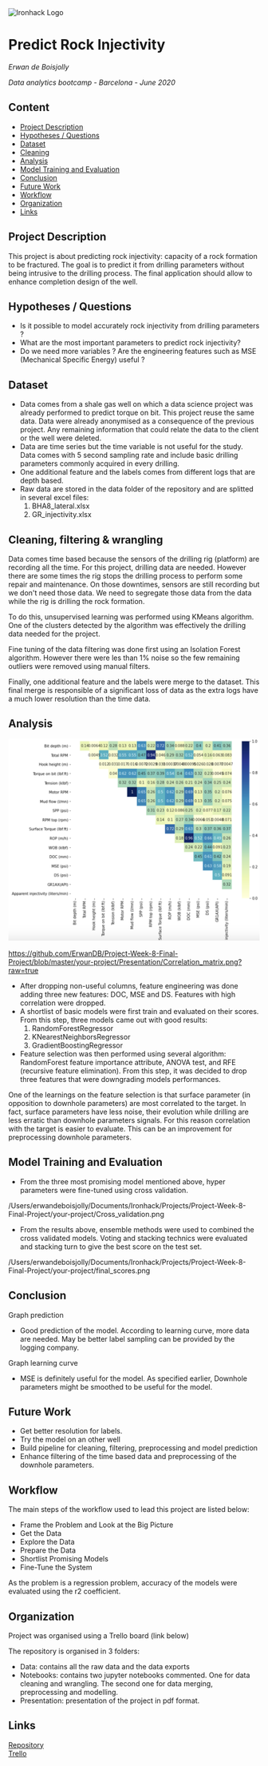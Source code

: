 <img src="https://bit.ly/2VnXWr2" alt="Ironhack Logo" width="100"/>

# Predict Rock Injectivity
*Erwan de Boisjolly*

*Data analytics bootcamp - Barcelona - June 2020*

## Content
- [Project Description](#project-description)
- [Hypotheses / Questions](#hypotheses-questions)
- [Dataset](#dataset)
- [Cleaning](#cleaning)
- [Analysis](#analysis)
- [Model Training and Evaluation](#model-training-and-evaluation)
- [Conclusion](#conclusion)
- [Future Work](#future-work)
- [Workflow](#workflow)
- [Organization](#organization)
- [Links](#links)

## Project Description
This project is about predicting rock injectivity: capacity of a rock formation to be fractured. The goal is to predict it from drilling parameters without being intrusive to the drilling process. The final application should allow to enhance completion design of the well.

## Hypotheses / Questions
* Is it possible to model accurately rock injectivity from drilling parameters ?
* What are the most important parameters to predict rock injectivity?
* Do we need more variables ? Are the engineering features such as MSE (Mechanical Specific Energy) useful ?

## Dataset
* Data comes from a shale gas well on which a data science project was already performed to predict torque on bit. This project reuse the same data. Data were already anonymised as a consequence of the previous project. Any remaining information that could relate the data to the client or the well were deleted.
* Data are time series but the time variable is not useful for the study. Data comes with 5 second sampling rate and include basic drilling parameters commonly acquired in every drilling.
* One additional feature and the labels comes from different logs that are depth based.
* Raw data are stored in the data folder of the repository and are splitted in several excel files:
	1. BHA8_lateral.xlsx
	2. GR_injectivity.xlsx

## Cleaning, filtering & wrangling
Data comes time based because the sensors of the drilling rig (platform) are recording all the time.  For this project, drilling data are needed. However there are some times the rig stops the drilling process to perform some repair and maintenance. On those downtimes, sensors are still recording but we don't need those data. We need to segregate those data from the data while the rig is drilling the rock formation.

To do this, unsupervised learning was performed using KMeans algorithm. One of the clusters detected by the algorithm was effectively the drilling data needed for the project.

Fine tuning of the data filtering was done first using an Isolation Forest algorithm. However there were les than 1% noise so the few remaining outliers were removed using manual filters.

Finally, one additional feature and the labels were merge to the dataset. This final merge is responsible of a significant loss of data as the extra logs have a much lower resolution than the time data.  

## Analysis

<img src="https://github.com/ErwanDB/Project-Week-8-Final-Project/blob/master/your-project/Presentation/Correlation_matrix.png?raw=true"/>

https://github.com/ErwanDB/Project-Week-8-Final-Project/blob/master/your-project/Presentation/Correlation_matrix.png?raw=true

* After dropping non-useful columns, feature engineering was done adding three new features: DOC, MSE and DS. Features with high correlation were dropped.
* A shortlist of basic models were first train and evaluated on their scores. From this step, three models came out with good results:
	1. RandomForestRegressor
	2. KNearestNeighborsRegressor
	3. GradientBoostingRegressor
* Feature selection was then performed using several algorithm: RandomForest feature importance attribute, ANOVA test, and RFE (recursive feature elimination). From this step, it was decided to drop three features that were downgrading models performances.

One of the learnings on the feature selection is that surface parameter (in opposition to downhole parameters) are most correlated to the target. In fact, surface parameters have less noise, their evolution while drilling are less erratic than downhole parameters signals. For this reason correlation with the target is easier to evaluate. This can be an improvement for preprocessing downhole parameters.

## Model Training and Evaluation
* From the three most promising model mentioned above, hyper parameters  were fine-tuned using cross validation.

/Users/erwandeboisjolly/Documents/Ironhack/Projects/Project-Week-8-Final-Project/your-project/Cross_validation.png

* From the results above, ensemble methods were used to combined the cross validated models. Voting and stacking technics were evaluated and stacking turn to give the best score on the test set.

/Users/erwandeboisjolly/Documents/Ironhack/Projects/Project-Week-8-Final-Project/your-project/final_scores.png

## Conclusion

Graph prediction

* Good prediction of the model. According to learning curve, more data are needed. May be better label sampling can be provided by the logging company.

Graph learning curve

* MSE is definitely useful for the model. As specified earlier, Downhole parameters might be smoothed to be useful for the model.

## Future Work
* Get better resolution for labels.
* Try the model on an other well
* Build pipeline for cleaning, filtering, preprocessing and model prediction
* Enhance filtering of the time based data and preprocessing of the downhole parameters.


## Workflow
The main steps of the workflow used to lead this project are listed below:
* Frame the Problem and Look at the Big Picture
* Get the Data
* Explore the Data
* Prepare the Data
* Shortlist Promising Models
* Fine-Tune the System

As the problem is a regression problem, accuracy of the models were evaluated using the r2 coefficient.

## Organization
Project was organised using a Trello board (link below)

The repository is organised in 3 folders:

* Data: contains all the raw data and the data exports
* Notebooks: contains two jupyter notebooks commented. One for data cleaning and wrangling. The second one for data merging, preprocessing and modelling.
* Presentation: presentation of the project in pdf format.

## Links

[Repository](https://github.com/)  
[Trello](https://trello.com/b/eY9Ii6EU)  

